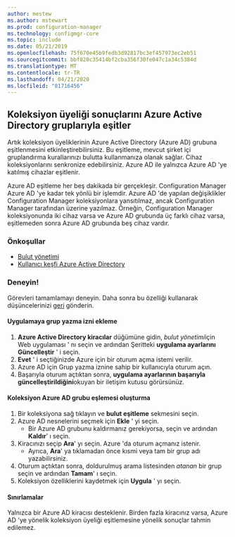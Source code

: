 ```yaml
---
author: mestew
ms.author: mstewart
ms.prod: configuration-manager
ms.technology: configmgr-core
ms.topic: include
ms.date: 05/21/2019
ms.openlocfilehash: 75f670e45b9fedb3d92817bc3ef457973ec2eb51
ms.sourcegitcommit: bbf820c35414bf2cba356f30fe047c1a34c5384d
ms.translationtype: MT
ms.contentlocale: tr-TR
ms.lasthandoff: 04/21/2020
ms.locfileid: "81716456"
---
```

## <a name="synchronize-collection-membership-results-to-azure-active-directory-groups"></a><a name="bkmk_aadcollsync"></a>Koleksiyon üyeliği sonuçlarını Azure Active Directory gruplarıyla eşitler

<!--3607475-->
Artık koleksiyon üyeliklerinin Azure Active Directory (Azure AD) grubuna eşitlenmesini etkinleştirebilirsiniz. Bu eşitleme, mevcut şirket içi gruplandırma kurallarınızı bulutta kullanmanıza olanak sağlar. Cihaz koleksiyonlarını senkronize edebilirsiniz. Azure AD ile yalnızca Azure AD 'ye katılmış cihazlar eşitlenir. 

Azure AD eşitleme her beş dakikada bir gerçekleşir. Configuration Manager Azure AD 'ye kadar tek yönlü bir işlemdir. Azure AD 'de yapılan değişiklikler Configuration Manager koleksiyonlara yansıtılmaz, ancak Configuration Manager tarafından üzerine yazılmaz. Örneğin, Configuration Manager koleksiyonunda iki cihaz varsa ve Azure AD grubunda üç farklı cihaz varsa, eşitlemeden sonra Azure AD grubunda beş cihaz vardır.

### <a name="prerequisites"></a>Önkoşullar

- [Bulut yönetimi](../../../../servers/deploy/configure/azure-services-wizard.md)
- [Kullanıcı keşfi Azure Active Directory](../../../../servers/deploy/configure/about-discovery-methods.md#azureaddisc)

### <a name="try-it-out"></a>Deneyin!

Görevleri tamamlamayı deneyin. Daha sonra bu özelliği kullanarak düşüncelerinizi [geri](../../../../understand/find-help.md#product-feedback) gönderin.

#### <a name="add-group-write-permission-to-the-app"></a>Uygulamaya grup yazma izni ekleme

1. **Azure Active Directory kiracılar** düğümüne gidin, *bulut yönetimi*için Web uygulaması ' nı seçin ve ardından Şeritteki **uygulama ayarlarını Güncelleştir** ' i seçin.
1. **Evet** ' i seçtiğinizde Azure için bir oturum açma istemi verilir.
1. Azure AD için Grup yazma iznine sahip bir kullanıcıyla oturum açın.
1. Başarıyla oturum açtıktan sonra, **uygulama ayarlarının başarıyla güncelleştirildiğini**okuyan bir iletişim kutusu görürsünüz.

#### <a name="create-collection-azure-ad-group-mapping"></a>Koleksiyon Azure AD grubu eşlemesi oluşturma

1. Bir koleksiyona sağ tıklayın ve **bulut eşitleme** sekmesini seçin.
1. Azure AD nesnelerini seçmek için **Ekle** ' yi seçin.
    - Bir Azure AD grubunu kaldırmanız gerekiyorsa, seçin ve ardından **Kaldır**' ı seçin.
1. Kiracınızı seçip **Ara**' yı seçin. Azure 'da oturum açmanız istenir.
    - Ayrıca, **Ara**' ya tıklamadan önce kısmi veya tam bir grup adı yazabilirsiniz.
1. Oturum açtıktan sonra, doldurulmuş arama listesinden *atanan* bir grup seçin ve ardından **Tamam**' ı seçin.
1. Koleksiyon özelliklerini kaydetmek için **Uygula** ' yı seçin.

#### <a name="limitations"></a>Sınırlamalar

Yalnızca bir Azure AD kiracısı desteklenir. Birden fazla kiracınız varsa, Azure AD 'ye yönelik koleksiyon üyeliği eşitlemesine yönelik sonuçlar tahmin edilemez.

